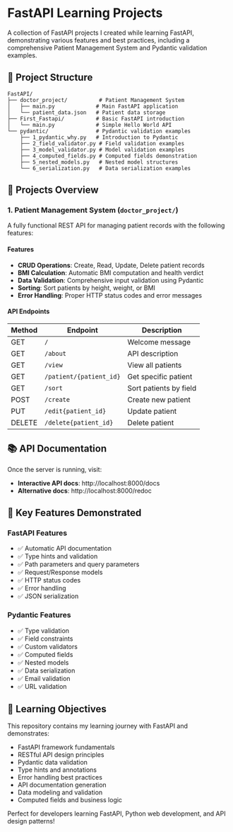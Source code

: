# FastAPI Learning Projects

A collection of FastAPI projects I created while learning FastAPI, demonstrating various features and best practices, including a comprehensive Patient Management System and Pydantic validation examples.

## 📁 Project Structure

```
FastAPI/
├── doctor_project/          # Patient Management System
│   ├── main.py             # Main FastAPI application
│   └── patient_data.json   # Patient data storage
├── First_Fastapi/          # Basic FastAPI introduction
│   └── main.py             # Simple Hello World API
└── pydantic/               # Pydantic validation examples
    ├── 1_pydantic_why.py   # Introduction to Pydantic
    ├── 2_field_validator.py # Field validation examples
    ├── 3_model_validator.py # Model validation examples
    ├── 4_computed_fields.py # Computed fields demonstration
    ├── 5_nested_models.py   # Nested model structures
    └── 6_serialization.py   # Data serialization examples
```

## 🚀 Projects Overview

### 1. Patient Management System (`doctor_project/`)

A fully functional REST API for managing patient records with the following features:

#### Features
- **CRUD Operations**: Create, Read, Update, Delete patient records
- **BMI Calculation**: Automatic BMI computation and health verdict
- **Data Validation**: Comprehensive input validation using Pydantic
- **Sorting**: Sort patients by height, weight, or BMI
- **Error Handling**: Proper HTTP status codes and error messages

#### API Endpoints

| Method | Endpoint | Description |
|--------|----------|-------------|
| GET | `/` | Welcome message |
| GET | `/about` | API description |
| GET | `/view` | View all patients |
| GET | `/patient/{patient_id}` | Get specific patient |
| GET | `/sort` | Sort patients by field |
| POST | `/create` | Create new patient |
| PUT | `/edit{patient_id}` | Update patient |
| DELETE | `/delete{patient_id}` | Delete patient |

## 📚 API Documentation

Once the server is running, visit:
- **Interactive API docs**: http://localhost:8000/docs
- **Alternative docs**: http://localhost:8000/redoc


## 🔧 Key Features Demonstrated

### FastAPI Features
- ✅ Automatic API documentation
- ✅ Type hints and validation
- ✅ Path parameters and query parameters
- ✅ Request/Response models
- ✅ HTTP status codes
- ✅ Error handling
- ✅ JSON serialization

### Pydantic Features
- ✅ Type validation
- ✅ Field constraints
- ✅ Custom validators
- ✅ Computed fields
- ✅ Nested models
- ✅ Data serialization
- ✅ Email validation
- ✅ URL validation

## 🎯 Learning Objectives

This repository contains my learning journey with FastAPI and demonstrates:
- FastAPI framework fundamentals
- RESTful API design principles
- Pydantic data validation
- Type hints and annotations
- Error handling best practices
- API documentation generation
- Data modeling and validation
- Computed fields and business logic

Perfect for developers learning FastAPI, Python web development, and API design patterns!
